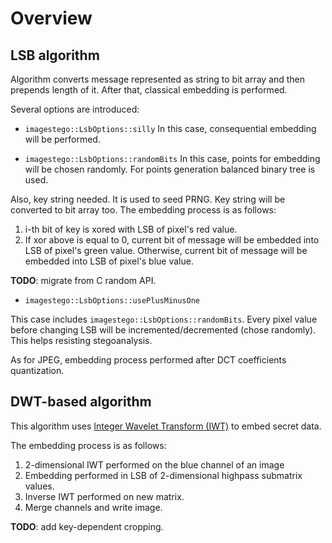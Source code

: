 # Overview

## LSB algorithm

Algorithm converts message represented as string to bit array and then prepends length of it.
After that, classical embedding is performed.

Several options are introduced:

* `imagestego::LsbOptions::silly`
In this case, consequential embedding will be performed.

* `imagestego::LsbOptions::randomBits`
In this case, points for embedding will be chosen randomly.
For points generation balanced binary tree is used.

Also, key string needed. It is used to seed PRNG. 
Key string will be converted to bit array too. The embedding process is as follows:
1. i-th bit of key is xored with LSB of pixel's red value.
2. If xor above is equal to 0, current bit of message will be embedded into LSB of pixel's green value.
Otherwise,  current bit of message will be embedded into LSB of pixel's blue value.

**TODO**: migrate from C random API.

* `imagestego::LsbOptions::usePlusMinusOne`

This case includes `imagestego::LsbOptions::randomBits`.
Every pixel value before changing LSB will be incremented/decremented (chose randomly).
This helps resisting stegoanalysis.

As for JPEG, embedding process performed after DCT coefficients quantization.

## DWT-based algorithm

This algorithm uses [Integer Wavelet Transform (IWT)](https://stackoverflow.com/questions/15802827/how-can-dwt-be-used-in-lsb-substitution-steganography) to embed secret data.

The embedding process is as follows:
1. 2-dimensional IWT performed on the blue channel of an image 
2. Embedding performed in LSB of 2-dimensional highpass submatrix values.
3. Inverse IWT performed on new matrix.
4. Merge channels and write image.

**TODO**: add key-dependent cropping.
